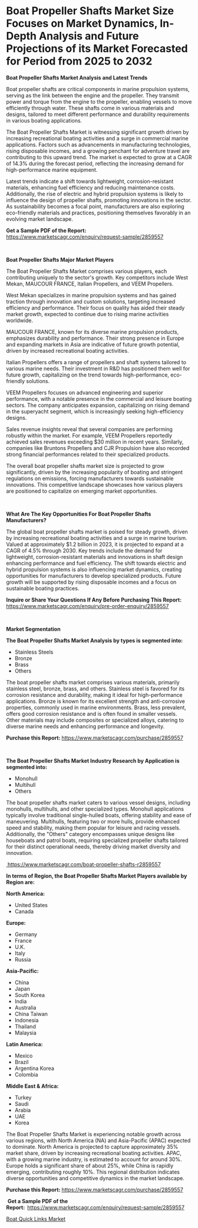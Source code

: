 <p><h1>Boat Propeller Shafts Market Size Focuses on Market Dynamics, In-Depth Analysis and Future Projections of its Market Forecasted for Period from 2025 to 2032</h1></p><p><strong>Boat Propeller Shafts Market Analysis and Latest Trends</strong></p>
<p><p>Boat propeller shafts are critical components in marine propulsion systems, serving as the link between the engine and the propeller. They transmit power and torque from the engine to the propeller, enabling vessels to move efficiently through water. These shafts come in various materials and designs, tailored to meet different performance and durability requirements in various boating applications.</p><p>The Boat Propeller Shafts Market is witnessing significant growth driven by increasing recreational boating activities and a surge in commercial marine applications. Factors such as advancements in manufacturing technologies, rising disposable incomes, and a growing penchant for adventure travel are contributing to this upward trend. The market is expected to grow at a CAGR of 14.3% during the forecast period, reflecting the increasing demand for high-performance marine equipment.</p><p>Latest trends indicate a shift towards lightweight, corrosion-resistant materials, enhancing fuel efficiency and reducing maintenance costs. Additionally, the rise of electric and hybrid propulsion systems is likely to influence the design of propeller shafts, promoting innovations in the sector. As sustainability becomes a focal point, manufacturers are also exploring eco-friendly materials and practices, positioning themselves favorably in an evolving market landscape.</p></p>
<p><strong>Get a Sample PDF of the Report:&nbsp;</strong> <a href="https://www.marketscagr.com/enquiry/request-sample/2859557?utm_campaign=2444&utm_medium=2&utm_source=Github&utm_content=ia&utm_term=12032025&utm_id=boat-propeller-shafts">https://www.marketscagr.com/enquiry/request-sample/2859557</a></p>
<p>&nbsp;</p>
<p><strong>Boat Propeller Shafts Major Market Players</strong></p>
<p><p>The Boat Propeller Shafts Market comprises various players, each contributing uniquely to the sector's growth. Key competitors include West Mekan, MAUCOUR FRANCE, Italian Propellers, and VEEM Propellers. </p><p>West Mekan specializes in marine propulsion systems and has gained traction through innovation and custom solutions, targeting increased efficiency and performance. Their focus on quality has aided their steady market growth, expected to continue due to rising marine activities worldwide.</p><p>MAUCOUR FRANCE, known for its diverse marine propulsion products, emphasizes durability and performance. Their strong presence in Europe and expanding markets in Asia are indicative of future growth potential, driven by increased recreational boating activities.</p><p>Italian Propellers offers a range of propellers and shaft systems tailored to various marine needs. Their investment in R&D has positioned them well for future growth, capitalizing on the trend towards high-performance, eco-friendly solutions.</p><p>VEEM Propellers focuses on advanced engineering and superior performance, with a notable presence in the commercial and leisure boating sectors. The company anticipates expansion, capitalizing on rising demand in the superyacht segment, which is increasingly seeking high-efficiency designs.</p><p>Sales revenue insights reveal that several companies are performing robustly within the market. For example, VEEM Propellers reportedly achieved sales revenues exceeding $30 million in recent years. Similarly, companies like Bruntons Propellers and CJR Propulsion have also recorded strong financial performances related to their specialized products.</p><p>The overall boat propeller shafts market size is projected to grow significantly, driven by the increasing popularity of boating and stringent regulations on emissions, forcing manufacturers towards sustainable innovations. This competitive landscape showcases how various players are positioned to capitalize on emerging market opportunities.</p></p>
<p>&nbsp;</p>
<p><strong>What Are The Key Opportunities For Boat Propeller Shafts Manufacturers?</strong></p>
<p><p>The global boat propeller shafts market is poised for steady growth, driven by increasing recreational boating activities and a surge in marine tourism. Valued at approximately $1.2 billion in 2023, it is projected to expand at a CAGR of 4.5% through 2030. Key trends include the demand for lightweight, corrosion-resistant materials and innovations in shaft design enhancing performance and fuel efficiency. The shift towards electric and hybrid propulsion systems is also influencing market dynamics, creating opportunities for manufacturers to develop specialized products. Future growth will be supported by rising disposable incomes and a focus on sustainable boating practices.</p></p>
<p><strong>Inquire or Share Your Questions If Any Before Purchasing This Report:</strong> <a href="https://www.marketscagr.com/enquiry/pre-order-enquiry/2859557?utm_campaign=2444&utm_medium=2&utm_source=Github&utm_content=ia&utm_term=12032025&utm_id=boat-propeller-shafts">https://www.marketscagr.com/enquiry/pre-order-enquiry/2859557</a></p>
<p>&nbsp;</p>
<p><strong>Market Segmentation</strong></p>
<p><strong>The Boat Propeller Shafts Market Analysis by types is segmented into:</strong></p>
<p><ul><li>Stainless Steels</li><li>Bronze</li><li>Brass</li><li>Others</li></ul></p>
<p><p>The boat propeller shafts market comprises various materials, primarily stainless steel, bronze, brass, and others. Stainless steel is favored for its corrosion resistance and durability, making it ideal for high-performance applications. Bronze is known for its excellent strength and anti-corrosive properties, commonly used in marine environments. Brass, less prevalent, offers good corrosion resistance and is often found in smaller vessels. Other materials may include composites or specialized alloys, catering to diverse marine needs and enhancing performance and longevity.</p></p>
<p><strong>Purchase this Report:&nbsp;</strong><a href="https://www.marketscagr.com/purchase/2859557?utm_campaign=2444&utm_medium=2&utm_source=Github&utm_content=ia&utm_term=12032025&utm_id=boat-propeller-shafts">https://www.marketscagr.com/purchase/2859557</a></p>
<p>&nbsp;</p>
<p><strong>The Boat Propeller Shafts Market Industry Research by Application is segmented into:</strong></p>
<p><ul><li>Monohull</li><li>Multihull</li><li>Others</li></ul></p>
<p><p>The boat propeller shafts market caters to various vessel designs, including monohulls, multihulls, and other specialized types. Monohull applications typically involve traditional single-hulled boats, offering stability and ease of maneuvering. Multihulls, featuring two or more hulls, provide enhanced speed and stability, making them popular for leisure and racing vessels. Additionally, the "Others" category encompasses unique designs like houseboats and patrol boats, requiring specialized propeller shafts tailored for their distinct operational needs, thereby driving market diversity and innovation.</p></p>
<p><a href="https://www.marketscagr.com/boat-propeller-shafts-r2859557?utm_campaign=2444&utm_medium=2&utm_source=Github&utm_content=ia&utm_term=12032025&utm_id=boat-propeller-shafts">&nbsp;https://www.marketscagr.com/boat-propeller-shafts-r2859557</a></p>
<p><strong>In terms of Region, the Boat Propeller Shafts Market Players available by Region are:</strong></p>
<p>
    <p> <strong> North America: </strong>
        <ul>
            <li>United States</li>
            <li>Canada</li>
        </ul>
        </p> 
    <p> <strong> Europe: </strong>
        <ul>
            <li>Germany</li>
            <li>France</li>
            <li>U.K.</li>
            <li>Italy</li>
            <li>Russia</li>
        </ul>
        </p> 
    <p> <strong> Asia-Pacific: </strong>
        <ul>
            <li>China</li>
            <li>Japan</li>
            <li>South Korea</li>
            <li>India</li>
            <li>Australia</li>
            <li>China Taiwan</li>
            <li>Indonesia</li>
            <li>Thailand</li>
            <li>Malaysia</li>
        </ul>
        </p> 
    <p> <strong> Latin America: </strong>
        <ul>
            <li>Mexico</li>
            <li>Brazil</li>
            <li>Argentina Korea</li>
            <li>Colombia</li>
        </ul>
        </p> 
    <p> <strong> Middle East & Africa: </strong>
        <ul>
            <li>Turkey</li>
            <li>Saudi</li>
            <li>Arabia</li>
            <li>UAE</li>
            <li>Korea</li>
        </ul>
    </p>
    </p>
<p><p>The Boat Propeller Shafts Market is experiencing notable growth across various regions, with North America (NA) and Asia-Pacific (APAC) expected to dominate. North America is projected to capture approximately 35% market share, driven by increasing recreational boating activities. APAC, with a growing marine industry, is estimated to account for around 30%. Europe holds a significant share of about 25%, while China is rapidly emerging, contributing roughly 10%. This regional distribution indicates diverse opportunities and competitive dynamics in the market landscape.</p></p>
<p><strong>Purchase this Report: </strong><a href="https://www.marketscagr.com/purchase/2859557?utm_campaign=2444&utm_medium=2&utm_source=Github&utm_content=ia&utm_term=12032025&utm_id=boat-propeller-shafts">https://www.marketscagr.com/purchase/2859557</a></p>
<p>&nbsp;<strong>Get a Sample PDF of the Report:&nbsp;&nbsp;</strong><a href="https://www.marketscagr.com/enquiry/request-sample/2859557?utm_campaign=2444&utm_medium=2&utm_source=Github&utm_content=ia&utm_term=12032025&utm_id=boat-propeller-shafts">https://www.marketscagr.com/enquiry/request-sample/2859557</a></p>
<p><strong></strong></p>
<p><p><a href="https://github.com/hgf64gh/Market-Research-Report-List-1/blob/main/boat-quick-links-market.md?utm_campaign=2444&utm_medium=2&utm_source=Github&utm_content=ia&utm_term=12032025&utm_id=boat-propeller-shafts">Boat Quick Links Market</a></p></p>